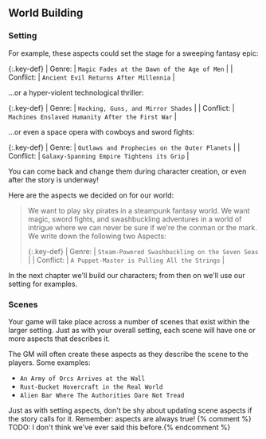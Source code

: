 ---
---
## World Building

### Setting

For example, these aspects could set the stage for a sweeping fantasy epic:

{:.key-def}
|    Genre: | `Magic Fades at the Dawn of the Age of Men` |
| Conflict: | `Ancient Evil Returns After Millennia`      |

...or a hyper-violent technological thriller:

{:.key-def}
|    Genre: | `Hacking, Guns, and Mirror Shades`               |
| Conflict: | `Machines Enslaved Humanity After the First War` |

...or even a space opera with cowboys and sword fights:

{:.key-def}
|    Genre: | `Outlaws and Prophecies on the Outer Planets` |
| Conflict: | `Galaxy-Spanning Empire Tightens its Grip`    |

You can come back and change them during character creation, or even after the story is underway!

Here are the aspects we decided on for our world:

> We want to play sky pirates in a steampunk fantasy world. We want magic,
> sword fights, and swashbuckling adventures in a world of intrigue where we
> can never be sure if we're the conman or the mark. We write down the
> following two Aspects:
> 
> {:.key-def}
> |    Genre: | `Steam-Powered Swashbuckling on the Seven Seas` |
> | Conflict: | `A Puppet-Master is Pulling All the Strings`    |
 
In the next chapter we'll build our characters; from then on we'll use our
setting for examples.

### Scenes

Your game will take place across a number of scenes that exist within the
larger setting. Just as with your overall setting, each scene will have one or
more aspects that describes it.

The GM will often create these aspects as they describe the scene to the
players. Some examples:

- `An Army of Orcs Arrives at the Wall`
- `Rust-Bucket Hovercraft in the Real World`
- `Alien Bar Where The Authorities Dare Not Tread`

Just as with setting aspects, don't be shy about updating scene aspects if the
story calls for it. Remember: aspects are always true! {% comment %} TODO: I don't
think we've ever said this before.{% endcomment %}
